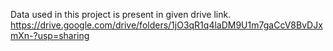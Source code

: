 Data used in this project is present in given drive link.
https://drive.google.com/drive/folders/1jO3qR1q4laDM9U1m7gaCcV8BvDJxmXn-?usp=sharing
